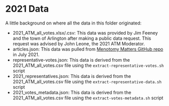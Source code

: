# 2021 Data

A little background on where all the data in this folder originated:

- 2021_ATM_all_votes.xlsx/.csv: This data was provided by Jim Feeney and the town of Arlington after making a public data request. This request was advised by John Leone, the 2021 ATM Moderator.
- articles.json: This data was pulled from [Menotomy Matters GitHub repo](https://github.com/ShaneCurcuru/menotomymatters/blob/master/_data/2021warrant.json) in July 2021.
- representative-votes.json: This data is derived from the 2021_ATM_all_votes.csv file using the `extract-representative-votes.sh` script
- 2021_representatives.json: This data is derived from the 2021_ATM_all_votes.csv file using the `extract-representative-data.sh` script
- 2021_votes_metadata.json: This data is derived from the 2021_ATM_all_votes.csv file using the `extract-votes-metadata.sh` script